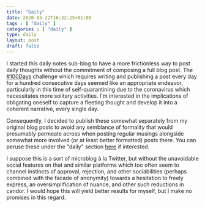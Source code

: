 ```yaml
---
title: "Daily"
date: 2020-03-22T16:32:25+01:00
tags : [ "daily" ]
categories : [ "daily" ]
type: daily
layout: post
draft: false
---
```


I started this daily notes sub-blog to have a more frictionless way to post daily thoughts without the commitment of composing a full blog post. The [#100Days](https://listed.to/@Listed/5202/100-day-writing-challenge) challenge which requires writing and publishing a post every day for a hundred consecutive days seemed like an appropriate endeavor, particularly in this time of self-quarantining due to the coronavirus which necessitates more solitary activities. I'm interested in the implications of obligating oneself to capture a fleeting thought and develop it into a coherent narrative, every single day.

Consequently, I decided to publish these somewhat separately from my original blog posts to avoid any semblance of formality that would presumably permeate across when posting regular musings alongside somewhat more involved (or at least better formatted) posts there. You can peruse these under the "daily" section [here](https://vinayh.com/blog/daily) if interested.

I suppose this is a sort of microblog à la Twitter, but without the unavoidable social features on that and similar platforms which too often seem to channel instincts of approval, rejection, and other sociabilities (perhaps combined with the facade of anonymity) towards a hesitation to freely express, an oversimplification of nuance, and other such reductions in candor. I would hope this will yield better results for myself, but I make no promises in this regard.
